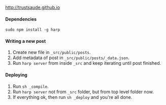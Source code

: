 http://trustsaude.github.io

#### Dependencies
    sudo npm install -g harp

#### Writing a new post

1. Create new file in `_src/public/posts`.
2. Add metadata of post in `_src/public/posts/_data.json`.
3. Run `harp server` from inside `_src` and keep iterating until post finished.

#### Deploying

1. Run `sh _compile`.
2. Run `harp server` not from `_src` folder, but from top level folder now. 
3. If everything ok, then run `sh _deploy` and you're all done.
